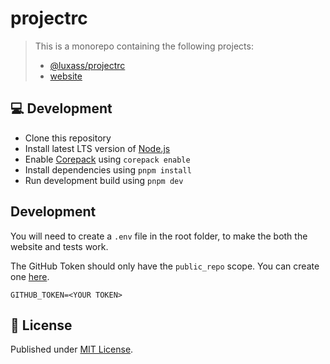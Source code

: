 # projectrc

> This is a monorepo containing the following projects:
> - [@luxass/projectrc](./packages/projectrc)
> - [website](./www)

## 💻 Development

- Clone this repository
- Install latest LTS version of [Node.js](https://nodejs.org/en/)
- Enable [Corepack](https://github.com/nodejs/corepack) using `corepack enable`
- Install dependencies using `pnpm install`
- Run development build using `pnpm dev`


## Development

You will need to create a `.env` file in the root folder, to make the both the website and tests work.

The GitHub Token should only have the `public_repo` scope. You can create one [here](https://github.com/settings/personal-access-tokens/new).
```env
GITHUB_TOKEN=<YOUR TOKEN>
```


## 📄 License

Published under [MIT License](./LICENSE).
